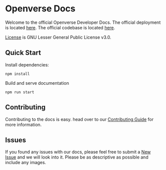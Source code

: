 # Openverse Docs

Welcome to the official Openverse Developer Docs. The official deployment is located [here](https://docs.openverse.network).
The official codebase is located [here](https://github.com/openverse/openverse).

[License](./LICENSE) is GNU Lesser General Public License v3.0.

## Quick Start

Install dependencies:

```
npm install
```

Build and serve documentation

```
npm run start
```

## Contributing

Contributing to the docs is easy. head over to our [Contributing Guide](./CONTRIBUTING.md) for more information.

## Issues

If you found any issues with our docs, please feel free to submit a [New Issue](https://github.com/openversenetwork/docs/issues)
and we will look into it. Please be as descriptive as possible and include any images.
